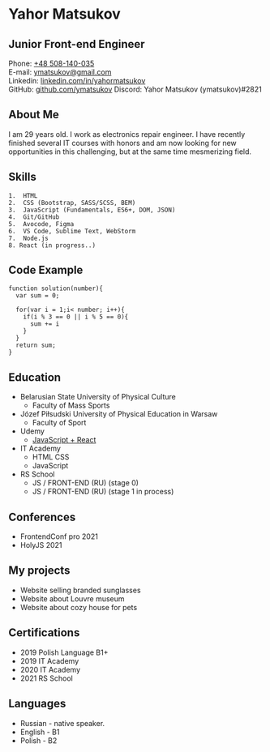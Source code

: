 # Yahor Matsukov

## Junior Front-end Engineer

Phone: [+48 508-140-035](tel:+48508140035)  
E-mail: [ymatsukov@gmail.com](mailto:ymatsukov@gmail.com)  
Linkedin: [linkedin.com/in/yahormatsukov](https://linkedin.com/in/yahormatsukov)  
GitHub: [github.com/ymatsukov](https://github.com/ymatsukov)
Discord: Yahor Matsukov (ymatsukov)#2821

## About Me
 
I am 29 years old. I work as electronics repair engineer. I have recently finished several IT courses with honors and am now looking for new opportunities in this challenging, but at the same time mesmerizing field.
 
## Skills

    1.	HTML
    2.	CSS (Bootstrap, SASS/SCSS, BEM)
    3.	JavaScript (Fundamentals, ES6+, DOM, JSON)
    4.	Git/GitHub
    5.	Avocode, Figma
    6.	VS Code, Sublime Text, WebStorm
    7.	Node.js
    8. React (in progress..)

## Code Example

``` 
function solution(number){
  var sum = 0;
  
  for(var i = 1;i< number; i++){
    if(i % 3 == 0 || i % 5 == 0){
      sum += i
    }
  }
  return sum;
}
```

## Education

* Belarusian State University of Physical Culture
    *    Faculty of Mass Sports
* Józef Piłsudski University of Physical Education in Warsaw
    *    Faculty of Sport
* Udemy
    *    [JavaScript + React](https://www.udemy.com/course/javascript_full/)
* IT Academy 
    *    HTML CSS
    *    JavaScript
* RS School
    *    JS / FRONT-END (RU) (stage 0)
    *    JS / FRONT-END (RU) (stage 1 in process)

## Conferences

* FrontendConf pro 2021
* HolyJS 2021

## My projects

* Website selling branded sunglasses
* Website about Louvre museum
* Website about cozy house for pets

## Certifications
 
*   2019 Polish Language B1+
*   2019 IT Academy
*   2020 IT Academy
*   2021 RS School

## Languages
 
*   Russian - native speaker.
*   English - B1
*   Polish - B2
